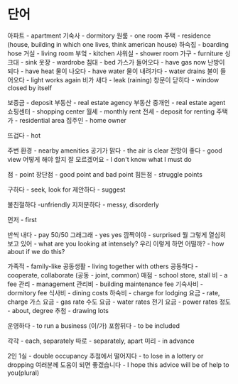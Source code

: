 # 단어
아파트 - apartment
기숙사 - dormitory
원룸 - one room
주택 - residence (house, building in which one lives, think american house)
하숙집 - boarding hose
거실 - living room
부엌 - kitchen
샤워실 - shower room
가구 - furniture
싱크대 - sink
옷장 - wardrobe
침대 - bed
가스가 들어오다 - have gas now
난방이 되다 - have heat
물이 나오다 - have water
물이 내려가다 - water drains
불이 들어오다 - light works again
비가 새다 - leak (raining)
창문이 닫히다 - window closed by itself

보증금 - deposit
부동산 - real estate agency 
부동산 중개인 - real estate agent
쇼핑센터 - shopping center
월세 - monthly rent
전세 - deposit for renting
주택가 - residential area
집주인 - home owner

뜨겁다 - hot

주변 환경 - nearby amenities
공기가 맑다 - the air is clear
전망이 좋다 - good view
어떻게 해야 할지 잘 모르겠어요 - I don't know what I must do

점 - point
장단점 - good point and bad point
힘든점 - struggle points

구하다 - seek, look for
제안하다 - suggest

불친절하다 -unfriendly 
지저분하다 - messy, disorderly

먼저 - first

반씩 내다 - pay 50/50
그래그래 - yes yes
깜짝이야 - surprised
뭘 그렇게 열심히 보고 있어 - what are you looking at intensely?
우리 이렇게 하면 어떨까? - how about if we do this?

가족적 - family-like
공동생활 - living together with others
공동하다 - cooperate, collaborate (공동 - joint, common)
매점 - school store, stall
비 - a fee
관리 - management
관리비 - building maintenance fee
기숙사비 - dormitory fee
식사비 - dining costs
하숙비 - charge for lodging
요금 - rate, charge
가스 요금 - gas rate
수도 요금 - water rates
전기 요금 - power rates
정도 - about, degree
추첨 - drawing lots

운영하다 - to run a business
(이/가) 포함뒤다 - to be included

각각 - each, separately
따로 - separately, apart
미리 - in advance

2인 1실 - double occupancy
추첨에서 떨어지다 - to lose in a lottery or dropping
여러분께 도움이 되면 좋겠습니다 - I hope this advice will be of help to you(plural)

